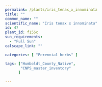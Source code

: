 ```yaml
---
permalink: /plants/iris_tenax_x_innominata
title: ""
common_name: ""
scientific_name: "Iris tenax x innominata"
id: 47
plant_id: f156c
sun_requirements:
  - "Full Sun"
calscape_link: ""

categories: [ "Perennial herbs" ]

tags: ["Humboldt_County_Native",
       "CNPS_master_inventory"
      ]

---
```



